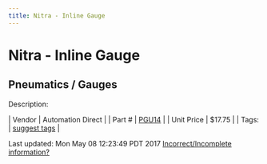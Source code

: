```yaml
---
title: Nitra - Inline Gauge
---
```


# Nitra - Inline Gauge
## Pneumatics / Gauges
Description: 	 

| Vendor | Automation Direct | 
| Part # | [PGU14](https://www.automationdirect.com) | 
| Unit Price | $17.75 | 
| Tags: | [suggest tags](https://docs.google.com/forms/d/e/1FAIpQLSeWyY8v3RgOty-MyWmh9U0iivNYN_molChYyS-0U-o-kOAv_g/viewform) | 

Last updated: Mon May 08 12:23:49 PDT 2017
 [Incorrect/Incomplete information?](https://docs.google.com/forms/d/e/1FAIpQLSeWyY8v3RgOty-MyWmh9U0iivNYN_molChYyS-0U-o-kOAv_g/viewform)
